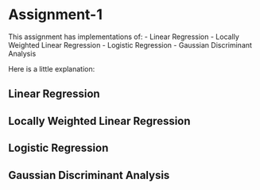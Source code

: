 # Assignment-1

This assignment has implementations of:
	- Linear Regression
	- Locally Weighted Linear Regression
	- Logistic Regression
	- Gaussian Discriminant Analysis

Here is a little explanation:

## Linear Regression

## Locally Weighted Linear Regression

## Logistic Regression

## Gaussian Discriminant Analysis

